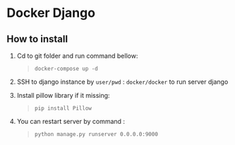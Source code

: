 # Docker Django

## How to install
 1. Cd to git folder and run command bellow:
    > `docker-compose up -d`

 2. SSH to django instance by `user/pwd` : `docker/docker` to run server django

 3. Install pillow library if it missing:
    >`pip install Pillow`

 4. You can restart server by command :
    > `python manage.py runserver 0.0.0.0:9000`